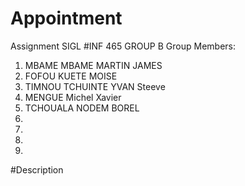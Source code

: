# Appointment
Assignment SIGL
#INF 465 GROUP B
Group Members:
1. MBAME MBAME MARTIN JAMES
2. FOFOU KUETE MOISE 
3. TIMNOU TCHUINTE YVAN Steeve
4.  MENGUE Michel Xavier
5. TCHOUALA NODEM BOREL
6.
7.
8.
9.

#Description

